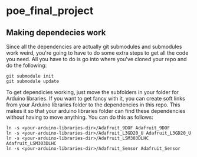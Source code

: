 # poe_final_project

## Making dependecies work
Since all the dependencies are actually git submodules and submodules work weird, you're going to have to do some extra steps to get all the code you need. All you have to do is go into where you've cloned your repo and do the following:

```
git submodule init
git submodule update
```

To get dependicies working, just move the subfolders in your folder for Arduino libraries. If you want to get fancy with it, you can create soft links from your Arduino libraries folder to the dependencies in this repo. This makes it so that your arduino libraries folder can find these dependencies without having to move anything. You can do this as follows:

```
ln -s <your-arduino-libraries-dir>/Adafruit_9DOF Adafruit_9DOF
ln -s <your-arduino-libraries-dir>/Adafruit_L3GD20_U Adafruit_L3GD20_U
ln -s <your-arduino-libraries-dir>/Adafruit_LSM303DLHC Adafruit_LSM303DLHC
ln -s <your-arduino-libraries-dir>/Adafruit_Sensor Adafruit_Sensor
```
